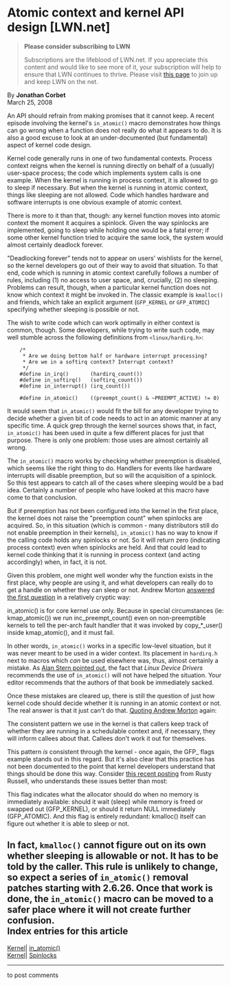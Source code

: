 # Atomic context and kernel API design [LWN.net]

> **Please consider subscribing to LWN**
> 
> Subscriptions are the lifeblood of LWN.net. If you appreciate this content and would like to see more of it, your subscription will help to ensure that LWN continues to thrive. Please visit [this page](/Promo/nst-nag1/subscribe) to join up and keep LWN on the net. 

By **Jonathan Corbet**  
March 25, 2008 

An API should refrain from making promises that it cannot keep. A recent episode involving the kernel's `in_atomic()` macro demonstrates how things can go wrong when a function does not really do what it appears to do. It is also a good excuse to look at an under-documented (but fundamental) aspect of kernel code design. 

Kernel code generally runs in one of two fundamental contexts. Process context reigns when the kernel is running directly on behalf of a (usually) user-space process; the code which implements system calls is one example. When the kernel is running in process context, it is allowed to go to sleep if necessary. But when the kernel is running in atomic context, things like sleeping are not allowed. Code which handles hardware and software interrupts is one obvious example of atomic context. 

There is more to it than that, though: any kernel function moves into atomic context the moment it acquires a spinlock. Given the way spinlocks are implemented, going to sleep while holding one would be a fatal error; if some other kernel function tried to acquire the same lock, the system would almost certainly deadlock forever. 

"Deadlocking forever" tends not to appear on users' wishlists for the kernel, so the kernel developers go out of their way to avoid that situation. To that end, code which is running in atomic context carefully follows a number of rules, including (1) no access to user space, and, crucially, (2) no sleeping. Problems can result, though, when a particular kernel function does not know which context it might be invoked in. The classic example is `kmalloc()` and friends, which take an explicit argument (`GFP_KERNEL` or `GFP_ATOMIC`) specifying whether sleeping is possible or not. 

The wish to write code which can work optimally in either context is common, though. Some developers, while trying to write such code, may well stumble across the following definitions from `<linux/hardirq.h>`: 
    
    
        /*
         * Are we doing bottom half or hardware interrupt processing?
         * Are we in a softirq context? Interrupt context?
         */
        #define in_irq()	   (hardirq_count())
        #define in_softirq()   (softirq_count())
        #define in_interrupt() (irq_count())
    
        #define in_atomic()	   ((preempt_count() & ~PREEMPT_ACTIVE) != 0)
    

It would seem that `in_atomic()` would fit the bill for any developer trying to decide whether a given bit of code needs to act in an atomic manner at any specific time. A quick grep through the kernel sources shows that, in fact, `in_atomic()` has been used in quite a few different places for just that purpose. There is only one problem: those uses are almost certainly all wrong. 

The `in_atomic()` macro works by checking whether preemption is disabled, which seems like the right thing to do. Handlers for events like hardware interrupts will disable preemption, but so will the acquisition of a spinlock. So this test appears to catch all of the cases where sleeping would be a bad idea. Certainly a number of people who have looked at this macro have come to that conclusion. 

But if preemption has not been configured into the kernel in the first place, the kernel does not raise the "preemption count" when spinlocks are acquired. So, in this situation (which is common - many distributors still do not enable preemption in their kernels), `in_atomic()` has no way to know if the calling code holds any spinlocks or not. So it will return zero (indicating process context) even when spinlocks are held. And that could lead to kernel code thinking that it is running in process context (and acting accordingly) when, in fact, it is not. 

Given this problem, one might well wonder why the function exists in the first place, why people are using it, and what developers can really do to get a handle on whether they can sleep or not. Andrew Morton [answered the first question](/Articles/274699/) in a relatively cryptic way: 

in_atomic() is for core kernel use only. Because in special circumstances (ie: kmap_atomic()) we run inc_preempt_count() even on non-preemptible kernels to tell the per-arch fault handler that it was invoked by copy_*_user() inside kmap_atomic(), and it must fail. 

In other words, `in_atomic()` works in a specific low-level situation, but it was never meant to be used in a wider context. Its placement in `hardirq.h` next to macros which _can_ be used elsewhere was, thus, almost certainly a mistake. As [Alan Stern pointed out](/Articles/274701/), the fact that _Linux Device Drivers_ recommends the use of `in_atomic()` will not have helped the situation. Your editor recommends that the authors of that book be immediately sacked. 

Once these mistakes are cleared up, there is still the question of just how kernel code should decide whether it is running in an atomic context or not. The real answer is that it just can't do that. [Quoting Andrew Morton](/Articles/274703/) again: 

The consistent pattern we use in the kernel is that callers keep track of whether they are running in a schedulable context and, if necessary, they will inform callees about that. Callees don't work it out for themselves. 

This pattern _is_ consistent through the kernel - once again, the GFP_ flags example stands out in this regard. But it's also clear that this practice has not been documented to the point that kernel developers understand that things should be done this way. Consider [this recent posting](http://ozlabs.org/~rusty/index.cgi/2008/03/18#2008-03-18) from Rusty Russell, who understands these issues better than most: 

This flag indicates what the allocator should do when no memory is immediately available: should it wait (sleep) while memory is freed or swapped out (GFP_KERNEL), or should it return NULL immediately (GFP_ATOMIC). And this flag is entirely redundant: kmalloc() itself can figure out whether it is able to sleep or not. 

In fact, `kmalloc()` cannot figure out on its own whether sleeping is allowable or not. It has to be told by the caller. This rule is unlikely to change, so expect a series of `in_atomic()` removal patches starting with 2.6.26. Once that work is done, the `in_atomic()` macro can be moved to a safer place where it will not create further confusion.  
Index entries for this article  
---  
[Kernel](/Kernel/Index)| [in_atomic()](/Kernel/Index#in_atomic)  
[Kernel](/Kernel/Index)| [Spinlocks](/Kernel/Index#Spinlocks)  
  


* * *

to post comments 
